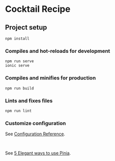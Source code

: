 # Cocktail Recipe

## Project setup

```
npm install
```

### Compiles and hot-reloads for development

```
npm run serve
ionic serve
```

### Compiles and minifies for production

```
npm run build
```

### Lints and fixes files

```
npm run lint
```

### Customize configuration

See [Configuration Reference](https://cli.vuejs.org/config/).

</br>

See [5 Elegant ways to use Pinia](https://www.vuemastery.com/courses/5-elegant-ways-to-use-pinia/elegant-pinia-intro).
